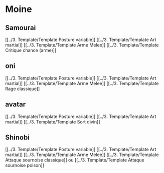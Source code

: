 # Moine

## Samourai
[[../3. Template/Template Posture variable]]
[[../3. Template/Template Art martial]]
[[../3. Template/Template Arme Melee]]
[[../3. Template/Template Critique chance (arme)]]

## oni
[[../3. Template/Template Posture variable]]
[[../3. Template/Template Art martial]]
[[../3. Template/Template Arme Melee]]
[[../3. Template/Template Rage classique]]

## avatar
[[../3. Template/Template Posture variable]]
[[../3. Template/Template Art martial]]
[[../3. Template/Template Sort divin]]

## Shinobi
[[../3. Template/Template Posture variable]]
[[../3. Template/Template Art martial]]
[[../3. Template/Template Arme Melee]]
[[../3. Template/Template Attaque sournoise classique]] ou [[../3. Template/Template Attaque sournoise poison]]